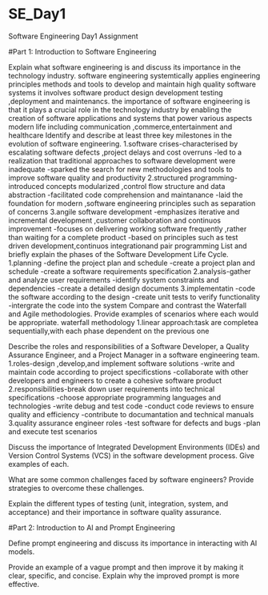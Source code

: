 # SE_Day1
Software Engineering Day1 Assignment

#Part 1: Introduction to Software Engineering

Explain what software engineering is and discuss its importance in the technology industry.
software engineering systemtically applies engineering principles methods and tools to develop and maintain high quality software systems it involves software product design development testing ,deployment and maintenancs.
the importance of software engineering is that it plays a crucial role in the technology industry by enabling the creation of software applications and systems that power various aspects modern life including communication ,commerce,entertainment and healthcare
Identify and describe at least three key milestones in the evolution of software engineering.
1.software crises-characterised by escalating software defects ,project delays and cost overruns 
-led to a realization that traditional approaches to software development were inadequate
-sparked the search for new methodologies and tools to improve software quality and productivity
2.structured programming-introduced concepts modularized ,control flow structure and data abstraction 
-facilitated code comprehension and maintanance
-laid the foundation for modern ,software engineering principles such as separation of concerns 
3.angile software development -emphasizes iterative and incremental development ,customer collaboration and continuos improvement
-focuses on delivering working software frequently ,rather than waiting for a complete product 
-based on principles such as test driven development,continuos integrationand pair programming 
List and briefly explain the phases of the Software Development Life Cycle.
1.planning -define the project plan and schedule
           -create a project plan and schedule
           -create a software requirements specification 
2.analysis-gather and analyze user requirements 
           -identify system constraints and dependencies 
           -create a detailed design documents 
3.implementatin -code the software according to the design 
                -create unit tests to verify functionality 
                -intergrate the code into the system
Compare and contrast the Waterfall and Agile methodologies. Provide examples of scenarios where each would be appropriate.
waterfall methodology
1.linear approach:task are completea sequentially,with each phase dependent on the previous one 



Describe the roles and responsibilities of a Software Developer, a Quality Assurance Engineer, and a Project Manager in a software engineering team.
1.roles-design ,develop,and implement software solutions 
       -write and maintain code according to project specificstions
       -collaborate with other developers and engineers to create a cohesive software product  
2.responsibilities-break down user requirements into technical specifications 
                  -choose appropriate programming languages and technologies 
                  -write debug and test code 
                  -conduct code reviews to ensure quality and efficiency
                  -contribute to documantation and technical manuals 
3.quality assurance engineer roles
  -test software for defects and bugs 
  -plan and execute test scenarios 

Discuss the importance of Integrated Development Environments (IDEs) and Version Control Systems (VCS) in the software development process. Give examples of each.


What are some common challenges faced by software engineers? Provide strategies to overcome these challenges.


Explain the different types of testing (unit, integration, system, and acceptance) and their importance in software quality assurance.


#Part 2: Introduction to AI and Prompt Engineering


Define prompt engineering and discuss its importance in interacting with AI models.


Provide an example of a vague prompt and then improve it by making it clear, specific, and concise. Explain why the improved prompt is more effective.
